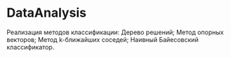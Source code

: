 # DataAnalysis
Реализация методов классификации: Дерево решений; Метод опорных векторов; Метод k-ближайших соседей; Наивный Байесовский классификатор.
